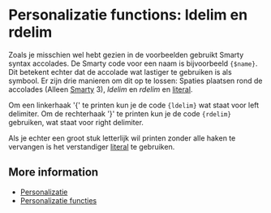 # Personalizatie functions: ldelim en rdelim

Zoals je misschien wel hebt gezien in de voorbeelden gebruikt Smarty 
syntax accolades. De Smarty code voor een naam is bijvoorbeeld `{$name}`.
Dit betekent echter dat de accolade wat lastiger te gebruiken is als symbool. 
Er zijn drie manieren om dit op te lossen: Spaties plaatsen rond de accolades 
(Alleen [Smarty](./smarty-2-vs-smarty-3) 3), *ldelim* en 
*rdelim* en [literal](./personalization-functions-literal).

Om een linkerhaak '{' te printen kun je de code `{ldelim}` wat staat voor 
left delimiter. Om de rechterhaak '}' te printen kun je de code `{rdelim}` 
gebruiken, wat staat voor right delimiter.

Als je echter een groot stuk letterlijk wil printen zonder alle haken 
te vervangen is het verstandiger [literal](./personalization-functions-literal) 
te gebruiken.

## More information

* [Personalizatie](./personalization)
* [Personalizatie functies](./personalization-functions)
